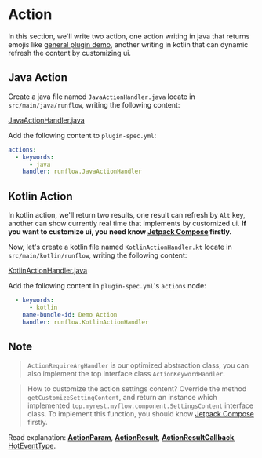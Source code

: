 # Action

In this section, we'll write two action, one action writing in java that returns emojis like [general plugin demo](general-plugin-guide/action.md#action), another writing in kotlin that can dynamic refresh the content by customizing ui.

## Java Action

Create a java file named `JavaActionHandler.java` locate in `src/main/java/runflow`, writing the following content:

[JavaActionHandler.java](java-demo-plugin/src/main/java/runflow/JavaActionHandler.java ':include :type=code')

Add the following content to `plugin-spec.yml`:

```yaml
actions:
  - keywords:
      - java
    handler: runflow.JavaActionHandler
```

## Kotlin Action

In kotlin action, we'll return two results, one result can refresh by `Alt` key, another can show currently real time that implements by customized ui. **If you want to customize ui, you need know [Jetpack Compose](https://developer.android.com/jetpack/compose/documentation) firstly.**

Now, let's create a kotlin file named `KotlinActionHandler.kt` locate in `src/main/kotlin/runflow`, writing the following content:

[KotlinActionHandler.java](java-demo-plugin/src/main/kotlin/runflow/KotlinActionHandler.kt ':include :type=code')

Add the following content in `plugin-spec.yml`'s `actions` node:

```yaml
  - keywords:
      - kotlin
    name-bundle-id: Demo Action
    handler: runflow.KotlinActionHandler
```

## Note

> `ActionRequireArgHandler` is our optimized abstraction class, you can also implement the top interface class `ActionKeywordHandler`.

> How to customize the action settings content? Override the method `getCustomizeSettingContent`, and return an instance which implemented `top.myrest.myflow.component.SettingsContent` interface class. To implement this function, you should know [Jetpack Compose](https://developer.android.com/jetpack/compose/documentation) firstly.

Read explanation: [**ActionParam**](appendix/action_param.md#action-param), [**ActionResult**](appendix/action_result.md#fields-explanation), [**ActionResultCallback**](appendix/action_result_callback.md#fields-explanation), [HotEventType](appendix/hot_event_type.md#hot-event-type).
